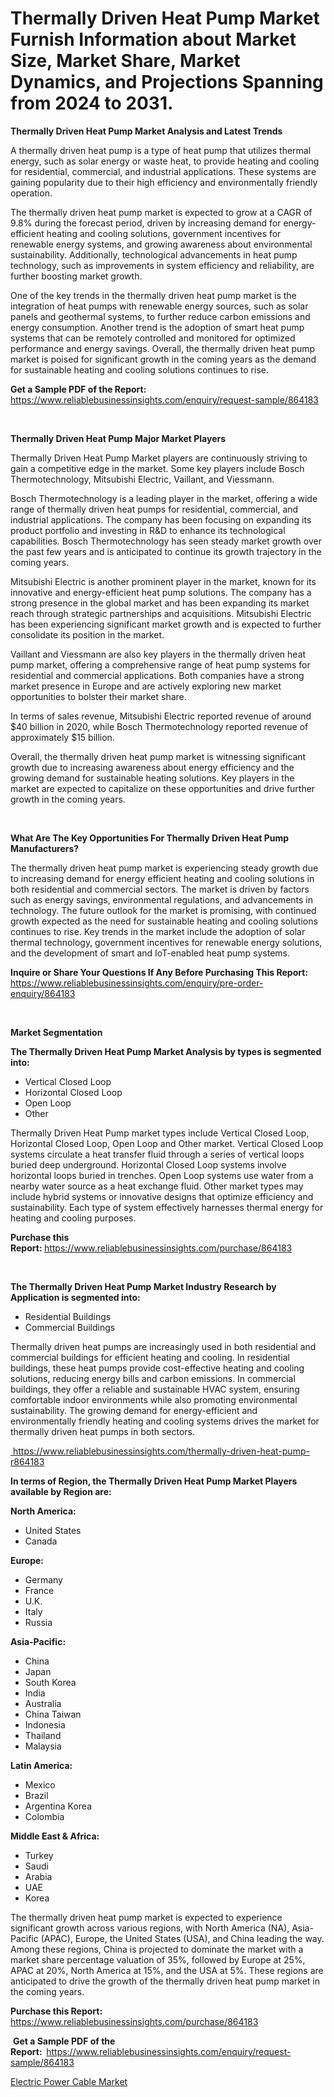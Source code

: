 <p><h1>Thermally Driven Heat Pump Market Furnish Information about Market Size, Market Share, Market Dynamics, and Projections Spanning from 2024 to 2031.</h1></p><p><strong>Thermally Driven Heat Pump Market Analysis and Latest Trends</strong></p>
<p><p>A thermally driven heat pump is a type of heat pump that utilizes thermal energy, such as solar energy or waste heat, to provide heating and cooling for residential, commercial, and industrial applications. These systems are gaining popularity due to their high efficiency and environmentally friendly operation.</p><p>The thermally driven heat pump market is expected to grow at a CAGR of 9.8% during the forecast period, driven by increasing demand for energy-efficient heating and cooling solutions, government incentives for renewable energy systems, and growing awareness about environmental sustainability. Additionally, technological advancements in heat pump technology, such as improvements in system efficiency and reliability, are further boosting market growth.</p><p>One of the key trends in the thermally driven heat pump market is the integration of heat pumps with renewable energy sources, such as solar panels and geothermal systems, to further reduce carbon emissions and energy consumption. Another trend is the adoption of smart heat pump systems that can be remotely controlled and monitored for optimized performance and energy savings. Overall, the thermally driven heat pump market is poised for significant growth in the coming years as the demand for sustainable heating and cooling solutions continues to rise.</p></p>
<p><strong>Get a Sample PDF of the Report:&nbsp;</strong> <a href="https://www.reliablebusinessinsights.com/enquiry/request-sample/864183">https://www.reliablebusinessinsights.com/enquiry/request-sample/864183</a></p>
<p>&nbsp;</p>
<p><strong>Thermally Driven Heat Pump Major Market Players</strong></p>
<p><p>Thermally Driven Heat Pump Market players are continuously striving to gain a competitive edge in the market. Some key players include Bosch Thermotechnology, Mitsubishi Electric, Vaillant, and Viessmann. </p><p>Bosch Thermotechnology is a leading player in the market, offering a wide range of thermally driven heat pumps for residential, commercial, and industrial applications. The company has been focusing on expanding its product portfolio and investing in R&D to enhance its technological capabilities. Bosch Thermotechnology has seen steady market growth over the past few years and is anticipated to continue its growth trajectory in the coming years.</p><p>Mitsubishi Electric is another prominent player in the market, known for its innovative and energy-efficient heat pump solutions. The company has a strong presence in the global market and has been expanding its market reach through strategic partnerships and acquisitions. Mitsubishi Electric has been experiencing significant market growth and is expected to further consolidate its position in the market.</p><p>Vaillant and Viessmann are also key players in the thermally driven heat pump market, offering a comprehensive range of heat pump systems for residential and commercial applications. Both companies have a strong market presence in Europe and are actively exploring new market opportunities to bolster their market share.</p><p>In terms of sales revenue, Mitsubishi Electric reported revenue of around $40 billion in 2020, while Bosch Thermotechnology reported revenue of approximately $15 billion. </p><p>Overall, the thermally driven heat pump market is witnessing significant growth due to increasing awareness about energy efficiency and the growing demand for sustainable heating solutions. Key players in the market are expected to capitalize on these opportunities and drive further growth in the coming years.</p></p>
<p>&nbsp;</p>
<p><strong>What Are The Key Opportunities For Thermally Driven Heat Pump Manufacturers?</strong></p>
<p><p>The thermally driven heat pump market is experiencing steady growth due to increasing demand for energy efficient heating and cooling solutions in both residential and commercial sectors. The market is driven by factors such as energy savings, environmental regulations, and advancements in technology. The future outlook for the market is promising, with continued growth expected as the need for sustainable heating and cooling solutions continues to rise. Key trends in the market include the adoption of solar thermal technology, government incentives for renewable energy solutions, and the development of smart and IoT-enabled heat pump systems.</p></p>
<p><strong>Inquire or Share Your Questions If Any Before Purchasing This Report:</strong> <a href="https://www.reliablebusinessinsights.com/enquiry/pre-order-enquiry/864183">https://www.reliablebusinessinsights.com/enquiry/pre-order-enquiry/864183</a></p>
<p>&nbsp;</p>
<p><strong>Market Segmentation</strong></p>
<p><strong>The Thermally Driven Heat Pump Market Analysis by types is segmented into:</strong></p>
<p><ul><li>Vertical Closed Loop</li><li>Horizontal Closed Loop</li><li>Open Loop</li><li>Other</li></ul></p>
<p><p>Thermally Driven Heat Pump market types include Vertical Closed Loop, Horizontal Closed Loop, Open Loop and Other market. Vertical Closed Loop systems circulate a heat transfer fluid through a series of vertical loops buried deep underground. Horizontal Closed Loop systems involve horizontal loops buried in trenches. Open Loop systems use water from a nearby water source as a heat exchange fluid. Other market types may include hybrid systems or innovative designs that optimize efficiency and sustainability. Each type of system effectively harnesses thermal energy for heating and cooling purposes.</p></p>
<p><strong>Purchase this Report:&nbsp;</strong><a href="https://www.reliablebusinessinsights.com/purchase/864183">https://www.reliablebusinessinsights.com/purchase/864183</a></p>
<p>&nbsp;</p>
<p><strong>The Thermally Driven Heat Pump Market Industry Research by Application is segmented into:</strong></p>
<p><ul><li>Residential Buildings</li><li>Commercial Buildings</li></ul></p>
<p><p>Thermally driven heat pumps are increasingly used in both residential and commercial buildings for efficient heating and cooling. In residential buildings, these heat pumps provide cost-effective heating and cooling solutions, reducing energy bills and carbon emissions. In commercial buildings, they offer a reliable and sustainable HVAC system, ensuring comfortable indoor environments while also promoting environmental sustainability. The growing demand for energy-efficient and environmentally friendly heating and cooling systems drives the market for thermally driven heat pumps in both sectors.</p></p>
<p><a href="https://www.reliablebusinessinsights.com/thermally-driven-heat-pump-r864183">&nbsp;https://www.reliablebusinessinsights.com/thermally-driven-heat-pump-r864183</a></p>
<p><strong>In terms of Region, the Thermally Driven Heat Pump Market Players available by Region are:</strong></p>
<p>
    <p> <strong> North America: </strong>
        <ul>
            <li>United States</li>
            <li>Canada</li>
        </ul>
        </p> 
    <p> <strong> Europe: </strong>
        <ul>
            <li>Germany</li>
            <li>France</li>
            <li>U.K.</li>
            <li>Italy</li>
            <li>Russia</li>
        </ul>
        </p> 
    <p> <strong> Asia-Pacific: </strong>
        <ul>
            <li>China</li>
            <li>Japan</li>
            <li>South Korea</li>
            <li>India</li>
            <li>Australia</li>
            <li>China Taiwan</li>
            <li>Indonesia</li>
            <li>Thailand</li>
            <li>Malaysia</li>
        </ul>
        </p> 
    <p> <strong> Latin America: </strong>
        <ul>
            <li>Mexico</li>
            <li>Brazil</li>
            <li>Argentina Korea</li>
            <li>Colombia</li>
        </ul>
        </p> 
    <p> <strong> Middle East & Africa: </strong>
        <ul>
            <li>Turkey</li>
            <li>Saudi</li>
            <li>Arabia</li>
            <li>UAE</li>
            <li>Korea</li>
        </ul>
    </p>
    </p>
<p><p>The thermally driven heat pump market is expected to experience significant growth across various regions, with North America (NA), Asia-Pacific (APAC), Europe, the United States (USA), and China leading the way. Among these regions, China is projected to dominate the market with a market share percentage valuation of 35%, followed by Europe at 25%, APAC at 20%, North America at 15%, and the USA at 5%. These regions are anticipated to drive the growth of the thermally driven heat pump market in the coming years.</p></p>
<p><strong>Purchase this Report: </strong><a href="https://www.reliablebusinessinsights.com/purchase/864183">https://www.reliablebusinessinsights.com/purchase/864183</a></p>
<p>&nbsp;<strong>Get a Sample PDF of the Report:&nbsp;&nbsp;</strong><a href="https://www.reliablebusinessinsights.com/enquiry/request-sample/864183">https://www.reliablebusinessinsights.com/enquiry/request-sample/864183</a></p>
<p><strong></strong></p>
<p><p><a href="https://github.com/laurahalfhide/Market-Research-Report-List-1/blob/main/electric-power-cable-market.md">Electric Power Cable Market</a></p></p>